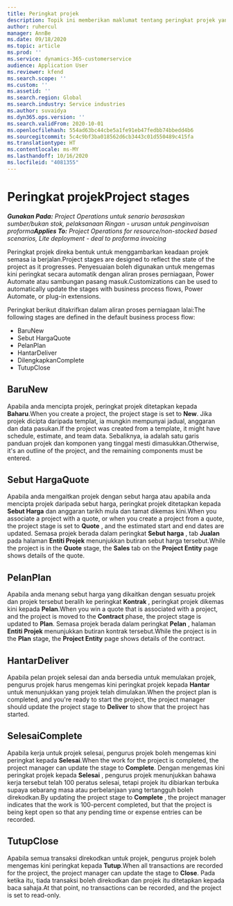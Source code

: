 ```yaml
---
title: Peringkat projek
description: Topik ini memberikan maklumat tentang peringkat projek yang tersedia dalam Microsoft Dynamics Project Operations.
author: ruhercul
manager: AnnBe
ms.date: 09/18/2020
ms.topic: article
ms.prod: ''
ms.service: dynamics-365-customerservice
audience: Application User
ms.reviewer: kfend
ms.search.scope: ''
ms.custom: ''
ms.assetid: ''
ms.search.region: Global
ms.search.industry: Service industries
ms.author: suvaidya
ms.dyn365.ops.version: ''
ms.search.validFrom: 2020-10-01
ms.openlocfilehash: 554ad63bc44cbe5a1fe91eb47fedbb74bbedd4b6
ms.sourcegitcommit: 5c4c9bf3ba018562d6cb3443c01d550489c415fa
ms.translationtype: HT
ms.contentlocale: ms-MY
ms.lasthandoff: 10/16/2020
ms.locfileid: "4081355"
---
```

# <a name="project-stages"></a><span data-ttu-id="c37bc-103">Peringkat projek</span><span class="sxs-lookup"><span data-stu-id="c37bc-103">Project stages</span></span>

<span data-ttu-id="c37bc-104">_**Gunakan Pada:** Project Operations untuk senario berasaskan sumber/bukan stok, pelaksanaan Ringan - urusan untuk penginvoisan proforma_</span><span class="sxs-lookup"><span data-stu-id="c37bc-104">_**Applies To:** Project Operations for resource/non-stocked based scenarios, Lite deployment - deal to proforma invoicing_</span></span>

<span data-ttu-id="c37bc-105">Peringkat projek direka bentuk untuk menggambarkan keadaan projek semasa ia berjalan.</span><span class="sxs-lookup"><span data-stu-id="c37bc-105">Project stages are designed to reflect the state of the project as it progresses.</span></span> <span data-ttu-id="c37bc-106">Penyesuaian boleh digunakan untuk mengemas kini peringkat secara automatik dengan aliran proses perniagaan, Power Automate atau sambungan pasang masuk.</span><span class="sxs-lookup"><span data-stu-id="c37bc-106">Customizations can be used to automatically update the stages with business process flows, Power Automate, or plug-in extensions.</span></span>

<span data-ttu-id="c37bc-107">Peringkat berikut ditakrifkan dalam aliran proses perniagaan lalai:</span><span class="sxs-lookup"><span data-stu-id="c37bc-107">The following stages are defined in the default business process flow:</span></span>

- <span data-ttu-id="c37bc-108">Baru</span><span class="sxs-lookup"><span data-stu-id="c37bc-108">New</span></span>
- <span data-ttu-id="c37bc-109">Sebut Harga</span><span class="sxs-lookup"><span data-stu-id="c37bc-109">Quote</span></span>
- <span data-ttu-id="c37bc-110">Pelan</span><span class="sxs-lookup"><span data-stu-id="c37bc-110">Plan</span></span>
- <span data-ttu-id="c37bc-111">Hantar</span><span class="sxs-lookup"><span data-stu-id="c37bc-111">Deliver</span></span>
- <span data-ttu-id="c37bc-112">Dilengkapkan</span><span class="sxs-lookup"><span data-stu-id="c37bc-112">Complete</span></span>
- <span data-ttu-id="c37bc-113">Tutup</span><span class="sxs-lookup"><span data-stu-id="c37bc-113">Close</span></span> 

## <a name="new"></a><span data-ttu-id="c37bc-114">Baru</span><span class="sxs-lookup"><span data-stu-id="c37bc-114">New</span></span>

<span data-ttu-id="c37bc-115">Apabila anda mencipta projek, peringkat projek ditetapkan kepada **Baharu**.</span><span class="sxs-lookup"><span data-stu-id="c37bc-115">When you create a project, the project stage is set to **New**.</span></span> <span data-ttu-id="c37bc-116">Jika projek dicipta daripada templat, ia mungkin mempunyai jadual, anggaran dan data pasukan.</span><span class="sxs-lookup"><span data-stu-id="c37bc-116">If the project was created from a template, it might have schedule, estimate, and team data.</span></span> <span data-ttu-id="c37bc-117">Sebaliknya, ia adalah satu garis panduan projek dan komponen yang tinggal mesti dimasukkan.</span><span class="sxs-lookup"><span data-stu-id="c37bc-117">Otherwise, it's an outline of the project, and the remaining components must be entered.</span></span>

## <a name="quote"></a><span data-ttu-id="c37bc-118">Sebut Harga</span><span class="sxs-lookup"><span data-stu-id="c37bc-118">Quote</span></span>

<span data-ttu-id="c37bc-119">Apabila anda mengaitkan projek dengan sebut harga atau apabila anda mencipta projek daripada sebut harga, peringkat projek ditetapkan kepada **Sebut Harga** dan anggaran tarikh mula dan tamat dikemas kini.</span><span class="sxs-lookup"><span data-stu-id="c37bc-119">When you associate a project with a quote, or when you create a project from a quote, the project stage is set to **Quote** , and the estimated start and end dates are updated.</span></span> <span data-ttu-id="c37bc-120">Semasa projek berada dalam peringkat **Sebut harga** , tab **Jualan** pada halaman **Entiti Projek** menunjukkan butiran sebut harga tersebut.</span><span class="sxs-lookup"><span data-stu-id="c37bc-120">While the project is in the **Quote** stage, the **Sales** tab on the **Project Entity** page shows details of the quote.</span></span>

## <a name="plan"></a><span data-ttu-id="c37bc-121">Pelan</span><span class="sxs-lookup"><span data-stu-id="c37bc-121">Plan</span></span>

<span data-ttu-id="c37bc-122">Apabila anda menang sebut harga yang dikaitkan dengan sesuatu projek dan projek tersebut beralih ke peringkat **Kontrak** , peringkat projek dikemas kini kepada **Pelan**.</span><span class="sxs-lookup"><span data-stu-id="c37bc-122">When you win a quote that is associated with a project, and the project is moved to the **Contract** phase, the project stage is updated to **Plan**.</span></span> <span data-ttu-id="c37bc-123">Semasa projek berada dalam peringkat **Pelan** , halaman **Entiti Projek** menunjukkan butiran kontrak tersebut.</span><span class="sxs-lookup"><span data-stu-id="c37bc-123">While the project is in the **Plan** stage, the **Project Entity** page shows details of the contract.</span></span>

## <a name="deliver"></a><span data-ttu-id="c37bc-124">Hantar</span><span class="sxs-lookup"><span data-stu-id="c37bc-124">Deliver</span></span>

<span data-ttu-id="c37bc-125">Apabila pelan projek selesai dan anda bersedia untuk memulakan projek, pengurus projek harus mengemas kini peringkat projek kepada **Hantar** untuk menunjukkan yang projek telah dimulakan.</span><span class="sxs-lookup"><span data-stu-id="c37bc-125">When the project plan is completed, and you're ready to start the project, the project manager should update the project stage to **Deliver** to show that the project has started.</span></span>

## <a name="complete"></a><span data-ttu-id="c37bc-126">Selesai</span><span class="sxs-lookup"><span data-stu-id="c37bc-126">Complete</span></span> 

<span data-ttu-id="c37bc-127">Apabila kerja untuk projek selesai, pengurus projek boleh mengemas kini peringkat kepada **Selesai**.</span><span class="sxs-lookup"><span data-stu-id="c37bc-127">When the work for the project is completed, the project manager can update the stage to **Complete**.</span></span> <span data-ttu-id="c37bc-128">Dengan mengemas kini peringkat projek kepada **Selesai** , pengurus projek menunjukkan bahawa kerja tersebut telah 100 peratus selesai, tetapi projek itu dibiarkan terbuka supaya sebarang masa atau perbelanjaan yang tertangguh boleh direkodkan.</span><span class="sxs-lookup"><span data-stu-id="c37bc-128">By updating the project stage to **Complete** , the project manager indicates that the work is 100-percent completed, but that the project is being kept open so that any pending time or expense entries can be recorded.</span></span>

## <a name="close"></a><span data-ttu-id="c37bc-129">Tutup</span><span class="sxs-lookup"><span data-stu-id="c37bc-129">Close</span></span>

<span data-ttu-id="c37bc-130">Apabila semua transaksi direkodkan untuk projek, pengurus projek boleh mengemas kini peringkat kepada **Tutup**.</span><span class="sxs-lookup"><span data-stu-id="c37bc-130">When all transactions are recorded for the project, the project manager can update the stage to **Close**.</span></span> <span data-ttu-id="c37bc-131">Pada ketika itu, tiada transaksi boleh direkodkan dan projek itu ditetapkan kepada baca sahaja.</span><span class="sxs-lookup"><span data-stu-id="c37bc-131">At that point, no transactions can be recorded, and the project is set to read-only.</span></span>

